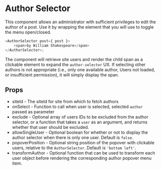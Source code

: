 # Author Selector

This component allows an administrator with sufficient privileges to edit the author of a post. Use it by wrapping the element that you will use to toggle the menu open/closed.

```js
<AuthorSelector post={ post }>
	<span>by William Shakespeare</span>
</AuthorSelector>;
```

The component will retrieve site users and render the child span as a clickable element to expand the `author-selector` UX. If selecting other authors is not appropriate (i.e., only one available author, Users not loaded, or insufficient permission), it will simply display the span.

## Props

- siteId - The siteId for site from which to fetch authors
- onSelect - Function to call when user is selected, selected `author` passed as parameter
- exclude - Optional array of users IDs to be excluded from the author selector, or a function that takes a `user` as an argument, and returns whether that user should be excluded.
- allowSingleUser - Optional boolean for whether or not to display the author selector when there is only one user. Default is `false`.
- popoverPosition - Optional string position of the popover with clickable users, relative to the `AuthorSelector`. Default is `'bottom left'`.
- transformAuthor - Optional function that can be used to transform each user object before rendering the corresponding author popover menu item.
